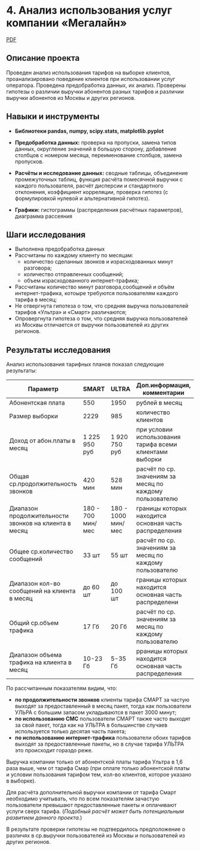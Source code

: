 # 4. Анализ использования услуг компании «Мегалайн»

[PDF](https://github.com/KristinaBandurko/Yandex.Workshop.MyProjects/blob/main/%D0%9F%D1%80%D0%BE%D0%B5%D0%BA%D1%82_4.%D0%A2%D0%B5%D0%BB%D0%B5%D0%BA%D0%BE%D0%BC/4_%D0%90%D0%BD%D0%B0%D0%BB%D0%B8%D0%B7%20%D0%B8%D1%81%D0%BF%D0%BE%D0%BB%D1%8C%D0%B7%D0%BE%D0%B2%D0%B0%D0%BD%D0%B8%D1%8F%20%D1%83%D1%81%D0%BB%D1%83%D0%B3%20%D0%BA%D0%BE%D0%BC%D0%BF%D0%B0%D0%BD%D0%B8%D0%B8%20%C2%AB%D0%9C%D0%B5%D0%B3%D0%B0%D0%BB%D0%B0%D0%B9%D0%BD%C2%BB%20(%D1%81%D1%82%D0%B0%D1%82.%D0%B0%D0%BD%D0%B0%D0%BB%D0%B8%D0%B7).pdf)     

## Описание проекта

Проведен анализ использования тарифов на выборке клиентов, проанализировано поведение клиентов при использовании услуг оператора. Проведена предобработка
данных, их анализ. Проверены гипотезы о различии выручки абонентов разных тарифов и различии выручки абонентов из Москвы и других регионов.

## Навыки и инструменты

- **Библиотеки pandas, numpy, scipy.stats, matplotlib.pyplot**
- **Предобработка данных:** проверка на пропуски, замена типов данных, округление значений в большую сторону, добавление столбцов с номером месяца, переименование столбцов, замена пропусков.

- **Расчёты и исследование данных:** сводные таблицы, объединение промежуточных таблиц, функция расчёта помесячной выручки с каждого пользователя, расчёт дисперсии и стандартного отклонения, коэффициент корреляции, проверка гипотез (с формулировкой нулевой и альтернативной гипотез).

- **Графики:** гистограммы (распределения расчётных параметров), диаграмма рассеяния
 
## Шаги исследования
* Выполнена предобработка данных
* Рассчитаны по каждому клиенту по месяцам:
  - количество сделанных звонков и израсходованных минут разговора;
  - количество отправленных сообщений;
  - объем израсходованного интернет-трафика;
* Рассчитаны количество минут разговора,сообщений и объём интернет-трафика, котоыре требуются пользователям каждого тарифа в месяц;
* Не отвергнута гипотеза о том, что средняя выручка пользователей тарифов «Ультра» и «Смарт» различаются;
* Опровергнута гипотеза о том, что средняя выручка пользователей из Москвы отличается от выручки пользователей из других регионов.

## Результаты исследования

Анализ использования тарифных планов показал следующие результаты: 

| Параметр | SMART | ULTRA|Доп.информация, комментарии|
|----------|-------|------|------|
|Абонентская плата|550|1950|рублей в месяц|
|Размер выборки|2229|985|количество клиентов|
|Доход от абон.платы в месяц|1 225 950 руб|1 920 750 руб|при условии использования тарифа всеми клиентами выборки|
|Общая ср.продолжительность звонков |420 мин|528 мин|расчёт по ср. значениям за месяц по каждому пользователю|
|Диапазон продолжительности звонков на клиента в месяц|180 - 700 мин/мес|180 - 1000 мин/мес|границы которых находится основная часть распределения|
|Общее ср.количество сообщений|33 шт|55 шт|расчёт по ср. значениям за месяц по каждому пользователю|
|Диапазон кол-во сообщений на клиента в месяц | до 60 шт |до 100 шт|границы которых находится основная часть распределени|
|Общий ср.объем трафика |17 Гб|20 Гб|расчёт по ср. значениям за месяц по каждому пользователю|
|Диапазон объема трафика на клиента в месяц|10-23 Гб|5-35 Гб|рраницы которых находится основная часть распределения|

По рассчитанным показателям видим, что:
* **по продолжительности звонков** клиенты тарифа СМАРТ за частую выходят за предоставленный в месяц пакет, тогда как пользователи УЛЬРА с большим запасом укладываются в пакет 3000 минут;
* **по использованию СМС** пользователи СМАРТ также часто выходят за свой пакет, тогда как на УЛЬТРА в большинстве случаев используется только десятая часть пакета;
* **по использованию интернет-трафика** пользователи обоих тарифов  выходят за предоставленные пакеты, но в случае тарифа УЛЬТРА это происходит гораздо реже.  

Выручка компании только от абонентской платы тарифа Ультра в 1,6 раза выше, чем от тарифа Смар (при оплате только абонентской платы и условии пользования тарифом тем, кол-во клиентов, которое указано в выборке). 

Для расчёта дополнительной выручки компании от тарифа Смарт необходимо учитывать, что по всем показателям зачастую пользователи превышают предоставленные пакеты и оплачивают услуги сверх тарифа.  (*Подобный расчёт может быть потенциальным развитием данного проекта.*)  

В результате проверки гипотезы не подтвердилось предположение о различях в ср.выручки пользователей из Москвы и пользователей из других регионов.

